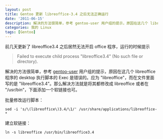 ```yaml
---
layout: post
title: Gentoo 更新 libreoffice-3.4 之后无法正确运行
date: '2011-06-15'
description: 解决的方法很简单，参考 gentoo-user 用户组的提示，原因在这几个 libreoffice 程序的 desktop 执行脚本的 Exec 是错误的。应为 "libreoffice"，而在文件里面写的是 "libreoffice3.4"。那么解决方法就是将其都修改成 libreoffice 或者在 "/usr/bin"，下面添加一个软链接也可。
categories: 我的 Linux
tags: [Gentoo]
---
```

前几天更新了 libreoffice3.4 之后居然无法开启 office 程序，运行的时候提示

> Failed to execute child process "libreoffice3.4" (No such file or directory).

解决的方法很简单，参考 [gentoo-user][1] 用户组的提示，原因在这几个 libreoffice 程序的 desktop 执行脚本的 Exec 是错误的。应为 "libreoffice"，而在文件里面写的是 "libreoffice3.4"。那么解决方法就是将其都修改成 libreoffice 或者在 "/usr/bin"，下面添加一个软链接也可。

[1]: https://groups.google.com/d/topic/linux.gentoo.user/NtVmtpmUIqk/discussion "gentoo user 用户组"

批量修改运行脚本：

	sed -i 's/\(libreoffice\)3.4/\1/' /usr/share/applications/libreoffice-*

建立软链接：

	ln -s libreoffice /usr/bin/libreoffice3.4
